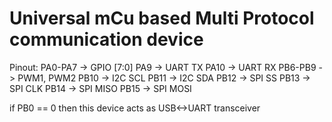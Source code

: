 # Universal mCu based Multi Protocol communication device

Pinout:
	PA0-PA7	-> GPIO [7:0]
	PA9     -> UART TX
	PA10    -> UART RX
	PB6-PB9 -> PWM1, PWM2
	PB10    -> I2C SCL
	PB11    -> I2C SDA
	PB12    -> SPI SS
	PB13    -> SPI CLK
	PB14    -> SPI MISO
	PB15    -> SPI MOSI
	
if PB0 == 0 then this device acts as USB<->UART transceiver
	
